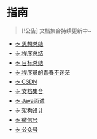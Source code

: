 # 指南


> [!公告]
> 文档集合持续更新中~

* [☕️ 思想总结](https://www.yjava.cn/#/summary/)
* [☕️ 程序总结](https://www.yjava.cn/#/program/)
* [☕️ 目标总结](https://www.yjava.cn/#/goal/)
* [☕️ 程序员的青春不迷茫](https://www.yjava.cn/#/book/zi-zhu)
* [☕️ CSDN](https://yangchunjian.blog.csdn.net)
* [☕️ 文档集合](https://www.yjava.cn/#/guide/)
* [☕️ Java面试](https://javainterview.cn)
* [☕️ 架构设计](https://ujava.cn)
* [☕️ 微信号](https://www.yjava.cn/imgs/dearlocation.jpeg)
* [☕️ 公众号](https://www.yjava.cn/imgs/qrcode_for_gh_8756901e5b12_344.jpg)

